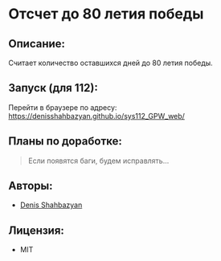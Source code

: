 # Отсчет до 80 летия победы

## Описание:
Считает количество оставшихся дней до 80 летия победы.

## Запуск (для 112):
Перейти в браузере по адресу: https://denisshahbazyan.github.io/sys112_GPW_web/

## Планы по доработке:
> Если появятся баги, будем исправлять...

## Авторы:
- [Denis Shahbazyan](https://github.com/DenisShahbazyan)

## Лицензия:
- MIT